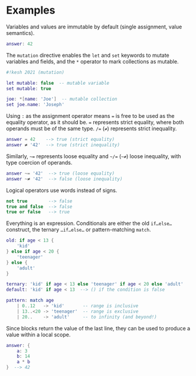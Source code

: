 # Examples

Variables and values are immutable by default (single assignment, value semantics).

```lua
answer: 42
```

The `mutation` directive enables the `let` and `set` keywords to mutate variables and fields, and the `*` operator to mark collections as mutable.

```lua
#!kesh 2021 (mutation)

let mutable: false  -- mutable variable
set mutable: true

joe: *[name: 'Joe']  -- mutable collection
set joe.name: 'Joseph'
```

Using `:` as the assignment operator means `=` is free to be used as the equality operator, as it should be. `=` represents strict equality, where both operands must be of the same type. `/=` (`≠`) represents strict inequality.

```lua
answer = 42    --> true (strict equality)
answer ≠ '42'  --> true (strict inequality)
```

Similarly, `~=` represents loose equality and `~/=` (`~≠`) loose inequality, with type coercion of operands.

```lua
answer ~= '42'  --> true (loose equality)
answer ~≠ '42'  --> false (loose inequality)
```

Logical operators use words instead of signs.

```lua
not true        --> false
true and false  --> false
true or false   --> true
```

Everything is an expression. Conditionals are either the old `if…else…` construct, the ternary `…if…else…` or pattern-matching `match`.

```lua
old: if age < 13 {
    'kid'
} else if age < 20 {
    'teenager'
} else {
    'adult'
}

ternary: 'kid' if age < 13 else 'teenager' if age < 20 else 'adult'
default: 'kid' if age < 13  --> () if the condition is false

pattern: match age
    | 0..12   -> 'kid'       -- range is inclusive
    | 13..<20 -> 'teenager'  -- range is exclusive
    | 20..    -> 'adult'     -- to infinity (and beyond!)
```

Since blocks return the value of the last line, they can be used to produce a value within a local scope.

```lua
answer: {
    a: 3
    b: 14
    a * b
}  --> 42
```
